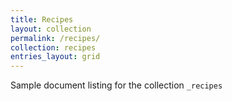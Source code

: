 ```yaml
---
title: Recipes
layout: collection
permalink: /recipes/
collection: recipes
entries_layout: grid
---
```


Sample document listing for the collection `_recipes`
